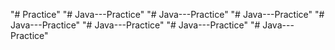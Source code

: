 "# Practice" 
"# Java---Practice" 
"# Java---Practice" 
"# Java---Practice" 
"# Java---Practice" 
"# Java---Practice" 
"# Java---Practice" 
"# Java---Practice" 
